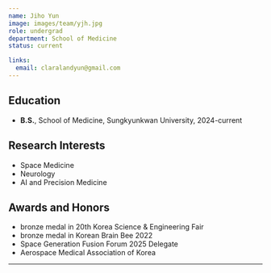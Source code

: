 ```yaml
---
name: Jiho Yun 
image: images/team/yjh.jpg
role: undergrad
department: School of Medicine
status: current

links:
  email: claralandyun@gmail.com
---
```

  
## **Education**
* **B.S.**, School of Medicine, Sungkyunkwan University, 2024-current

## **Research Interests**
* Space Medicine
* Neurology 
* AI and Precision Medicine

## **Awards and Honors**
* bronze medal in 20th Korea Science & Engineering Fair 
* bronze medal in Korean Brain Bee 2022 
* Space Generation Fusion Forum 2025 Delegate
* Aerospace Medical Association of Korea

---

